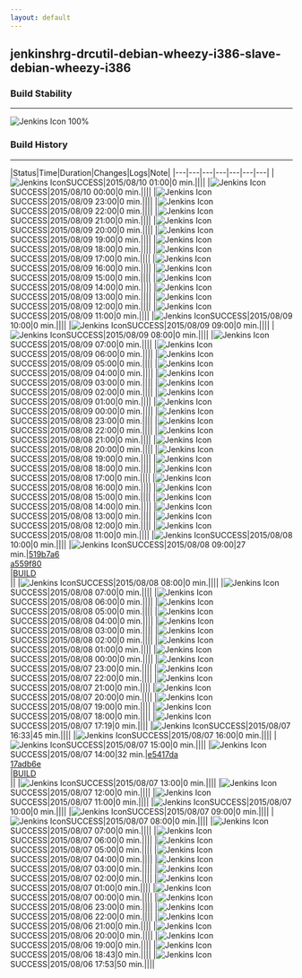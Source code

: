 ```yaml
---
layout: default
---
```

## jenkinshrg-drcutil-debian-wheezy-i386-slave-debian-wheezy-i386
### Build Stability
___
![Jenkins Icon](http://jenkinshrg.github.io/images/48x48/health-80plus.png)
100%
  
### Build History
___
|Status|Time|Duration|Changes|Logs|Note|
|---|---|---|---|---|---|---|
|![Jenkins Icon](http://jenkinshrg.github.io/images/24x24/blue.png)SUCCESS|2015/08/10 01:00|0 min.||||
|![Jenkins Icon](http://jenkinshrg.github.io/images/24x24/blue.png)SUCCESS|2015/08/10 00:00|0 min.||||
|![Jenkins Icon](http://jenkinshrg.github.io/images/24x24/blue.png)SUCCESS|2015/08/09 23:00|0 min.||||
|![Jenkins Icon](http://jenkinshrg.github.io/images/24x24/blue.png)SUCCESS|2015/08/09 22:00|0 min.||||
|![Jenkins Icon](http://jenkinshrg.github.io/images/24x24/blue.png)SUCCESS|2015/08/09 21:00|0 min.||||
|![Jenkins Icon](http://jenkinshrg.github.io/images/24x24/blue.png)SUCCESS|2015/08/09 20:00|0 min.||||
|![Jenkins Icon](http://jenkinshrg.github.io/images/24x24/blue.png)SUCCESS|2015/08/09 19:00|0 min.||||
|![Jenkins Icon](http://jenkinshrg.github.io/images/24x24/blue.png)SUCCESS|2015/08/09 18:00|0 min.||||
|![Jenkins Icon](http://jenkinshrg.github.io/images/24x24/blue.png)SUCCESS|2015/08/09 17:00|0 min.||||
|![Jenkins Icon](http://jenkinshrg.github.io/images/24x24/blue.png)SUCCESS|2015/08/09 16:00|0 min.||||
|![Jenkins Icon](http://jenkinshrg.github.io/images/24x24/blue.png)SUCCESS|2015/08/09 15:00|0 min.||||
|![Jenkins Icon](http://jenkinshrg.github.io/images/24x24/blue.png)SUCCESS|2015/08/09 14:00|0 min.||||
|![Jenkins Icon](http://jenkinshrg.github.io/images/24x24/blue.png)SUCCESS|2015/08/09 13:00|0 min.||||
|![Jenkins Icon](http://jenkinshrg.github.io/images/24x24/blue.png)SUCCESS|2015/08/09 12:00|0 min.||||
|![Jenkins Icon](http://jenkinshrg.github.io/images/24x24/blue.png)SUCCESS|2015/08/09 11:00|0 min.||||
|![Jenkins Icon](http://jenkinshrg.github.io/images/24x24/blue.png)SUCCESS|2015/08/09 10:00|0 min.||||
|![Jenkins Icon](http://jenkinshrg.github.io/images/24x24/blue.png)SUCCESS|2015/08/09 09:00|0 min.||||
|![Jenkins Icon](http://jenkinshrg.github.io/images/24x24/blue.png)SUCCESS|2015/08/09 08:00|0 min.||||
|![Jenkins Icon](http://jenkinshrg.github.io/images/24x24/blue.png)SUCCESS|2015/08/09 07:00|0 min.||||
|![Jenkins Icon](http://jenkinshrg.github.io/images/24x24/blue.png)SUCCESS|2015/08/09 06:00|0 min.||||
|![Jenkins Icon](http://jenkinshrg.github.io/images/24x24/blue.png)SUCCESS|2015/08/09 05:00|0 min.||||
|![Jenkins Icon](http://jenkinshrg.github.io/images/24x24/blue.png)SUCCESS|2015/08/09 04:00|0 min.||||
|![Jenkins Icon](http://jenkinshrg.github.io/images/24x24/blue.png)SUCCESS|2015/08/09 03:00|0 min.||||
|![Jenkins Icon](http://jenkinshrg.github.io/images/24x24/blue.png)SUCCESS|2015/08/09 02:00|0 min.||||
|![Jenkins Icon](http://jenkinshrg.github.io/images/24x24/blue.png)SUCCESS|2015/08/09 01:00|0 min.||||
|![Jenkins Icon](http://jenkinshrg.github.io/images/24x24/blue.png)SUCCESS|2015/08/09 00:00|0 min.||||
|![Jenkins Icon](http://jenkinshrg.github.io/images/24x24/blue.png)SUCCESS|2015/08/08 23:00|0 min.||||
|![Jenkins Icon](http://jenkinshrg.github.io/images/24x24/blue.png)SUCCESS|2015/08/08 22:00|0 min.||||
|![Jenkins Icon](http://jenkinshrg.github.io/images/24x24/blue.png)SUCCESS|2015/08/08 21:00|0 min.||||
|![Jenkins Icon](http://jenkinshrg.github.io/images/24x24/blue.png)SUCCESS|2015/08/08 20:00|0 min.||||
|![Jenkins Icon](http://jenkinshrg.github.io/images/24x24/blue.png)SUCCESS|2015/08/08 19:00|0 min.||||
|![Jenkins Icon](http://jenkinshrg.github.io/images/24x24/blue.png)SUCCESS|2015/08/08 18:00|0 min.||||
|![Jenkins Icon](http://jenkinshrg.github.io/images/24x24/blue.png)SUCCESS|2015/08/08 17:00|0 min.||||
|![Jenkins Icon](http://jenkinshrg.github.io/images/24x24/blue.png)SUCCESS|2015/08/08 16:00|0 min.||||
|![Jenkins Icon](http://jenkinshrg.github.io/images/24x24/blue.png)SUCCESS|2015/08/08 15:00|0 min.||||
|![Jenkins Icon](http://jenkinshrg.github.io/images/24x24/blue.png)SUCCESS|2015/08/08 14:00|0 min.||||
|![Jenkins Icon](http://jenkinshrg.github.io/images/24x24/blue.png)SUCCESS|2015/08/08 13:00|0 min.||||
|![Jenkins Icon](http://jenkinshrg.github.io/images/24x24/blue.png)SUCCESS|2015/08/08 12:00|0 min.||||
|![Jenkins Icon](http://jenkinshrg.github.io/images/24x24/blue.png)SUCCESS|2015/08/08 11:00|0 min.||||
|![Jenkins Icon](http://jenkinshrg.github.io/images/24x24/blue.png)SUCCESS|2015/08/08 10:00|0 min.||||
|![Jenkins Icon](http://jenkinshrg.github.io/images/24x24/blue.png)SUCCESS|2015/08/08 09:00|27 min.|[519b7a6](https://github.com/fkanehiro/openhrp3/commit/519b7a6bedd658343f6fb74f255174d88189036e)<br>[a559f80](https://github.com/fkanehiro/openhrp3/commit/a559f80bad269709c79471fe0b23e6fa52364dda)<br>|[BUILD](https://drive.google.com/file/d/0B54sHwaxmuM4UjV0MkhlNHpuQzg/view?usp=drivesdk)<br>||
|![Jenkins Icon](http://jenkinshrg.github.io/images/24x24/blue.png)SUCCESS|2015/08/08 08:00|0 min.||||
|![Jenkins Icon](http://jenkinshrg.github.io/images/24x24/blue.png)SUCCESS|2015/08/08 07:00|0 min.||||
|![Jenkins Icon](http://jenkinshrg.github.io/images/24x24/blue.png)SUCCESS|2015/08/08 06:00|0 min.||||
|![Jenkins Icon](http://jenkinshrg.github.io/images/24x24/blue.png)SUCCESS|2015/08/08 05:00|0 min.||||
|![Jenkins Icon](http://jenkinshrg.github.io/images/24x24/blue.png)SUCCESS|2015/08/08 04:00|0 min.||||
|![Jenkins Icon](http://jenkinshrg.github.io/images/24x24/blue.png)SUCCESS|2015/08/08 03:00|0 min.||||
|![Jenkins Icon](http://jenkinshrg.github.io/images/24x24/blue.png)SUCCESS|2015/08/08 02:00|0 min.||||
|![Jenkins Icon](http://jenkinshrg.github.io/images/24x24/blue.png)SUCCESS|2015/08/08 01:00|0 min.||||
|![Jenkins Icon](http://jenkinshrg.github.io/images/24x24/blue.png)SUCCESS|2015/08/08 00:00|0 min.||||
|![Jenkins Icon](http://jenkinshrg.github.io/images/24x24/blue.png)SUCCESS|2015/08/07 23:00|0 min.||||
|![Jenkins Icon](http://jenkinshrg.github.io/images/24x24/blue.png)SUCCESS|2015/08/07 22:00|0 min.||||
|![Jenkins Icon](http://jenkinshrg.github.io/images/24x24/blue.png)SUCCESS|2015/08/07 21:00|0 min.||||
|![Jenkins Icon](http://jenkinshrg.github.io/images/24x24/blue.png)SUCCESS|2015/08/07 20:00|0 min.||||
|![Jenkins Icon](http://jenkinshrg.github.io/images/24x24/blue.png)SUCCESS|2015/08/07 19:00|0 min.||||
|![Jenkins Icon](http://jenkinshrg.github.io/images/24x24/blue.png)SUCCESS|2015/08/07 18:00|0 min.||||
|![Jenkins Icon](http://jenkinshrg.github.io/images/24x24/blue.png)SUCCESS|2015/08/07 17:19|0 min.||||
|![Jenkins Icon](http://jenkinshrg.github.io/images/24x24/blue.png)SUCCESS|2015/08/07 16:33|45 min.||||
|![Jenkins Icon](http://jenkinshrg.github.io/images/24x24/blue.png)SUCCESS|2015/08/07 16:00|0 min.||||
|![Jenkins Icon](http://jenkinshrg.github.io/images/24x24/blue.png)SUCCESS|2015/08/07 15:00|0 min.||||
|![Jenkins Icon](http://jenkinshrg.github.io/images/24x24/blue.png)SUCCESS|2015/08/07 14:00|32 min.|[e5417da](https://github.com/jrl-umi3218/hmc2/commit/e5417dad43d61323ce4da6d7abf8884db1a7653c)<br>[17adb6e](https://github.com/jrl-umi3218/hrpsys-humanoid/commit/17adb6ebfbdbe5db64fd6606d977e9b261d48e95)<br>|[BUILD](https://drive.google.com/file/d/0B54sHwaxmuM4XzBzSkJXeDZjckU/view?usp=drivesdk)<br>||
|![Jenkins Icon](http://jenkinshrg.github.io/images/24x24/blue.png)SUCCESS|2015/08/07 13:00|0 min.||||
|![Jenkins Icon](http://jenkinshrg.github.io/images/24x24/blue.png)SUCCESS|2015/08/07 12:00|0 min.||||
|![Jenkins Icon](http://jenkinshrg.github.io/images/24x24/blue.png)SUCCESS|2015/08/07 11:00|0 min.||||
|![Jenkins Icon](http://jenkinshrg.github.io/images/24x24/blue.png)SUCCESS|2015/08/07 10:00|0 min.||||
|![Jenkins Icon](http://jenkinshrg.github.io/images/24x24/blue.png)SUCCESS|2015/08/07 09:00|0 min.||||
|![Jenkins Icon](http://jenkinshrg.github.io/images/24x24/blue.png)SUCCESS|2015/08/07 08:00|0 min.||||
|![Jenkins Icon](http://jenkinshrg.github.io/images/24x24/blue.png)SUCCESS|2015/08/07 07:00|0 min.||||
|![Jenkins Icon](http://jenkinshrg.github.io/images/24x24/blue.png)SUCCESS|2015/08/07 06:00|0 min.||||
|![Jenkins Icon](http://jenkinshrg.github.io/images/24x24/blue.png)SUCCESS|2015/08/07 05:00|0 min.||||
|![Jenkins Icon](http://jenkinshrg.github.io/images/24x24/blue.png)SUCCESS|2015/08/07 04:00|0 min.||||
|![Jenkins Icon](http://jenkinshrg.github.io/images/24x24/blue.png)SUCCESS|2015/08/07 03:00|0 min.||||
|![Jenkins Icon](http://jenkinshrg.github.io/images/24x24/blue.png)SUCCESS|2015/08/07 02:00|0 min.||||
|![Jenkins Icon](http://jenkinshrg.github.io/images/24x24/blue.png)SUCCESS|2015/08/07 01:00|0 min.||||
|![Jenkins Icon](http://jenkinshrg.github.io/images/24x24/blue.png)SUCCESS|2015/08/07 00:00|0 min.||||
|![Jenkins Icon](http://jenkinshrg.github.io/images/24x24/blue.png)SUCCESS|2015/08/06 23:00|0 min.||||
|![Jenkins Icon](http://jenkinshrg.github.io/images/24x24/blue.png)SUCCESS|2015/08/06 22:00|0 min.||||
|![Jenkins Icon](http://jenkinshrg.github.io/images/24x24/blue.png)SUCCESS|2015/08/06 21:00|0 min.||||
|![Jenkins Icon](http://jenkinshrg.github.io/images/24x24/blue.png)SUCCESS|2015/08/06 20:00|0 min.||||
|![Jenkins Icon](http://jenkinshrg.github.io/images/24x24/blue.png)SUCCESS|2015/08/06 19:00|0 min.||||
|![Jenkins Icon](http://jenkinshrg.github.io/images/24x24/blue.png)SUCCESS|2015/08/06 18:43|0 min.||||
|![Jenkins Icon](http://jenkinshrg.github.io/images/24x24/blue.png)SUCCESS|2015/08/06 17:53|50 min.||||

